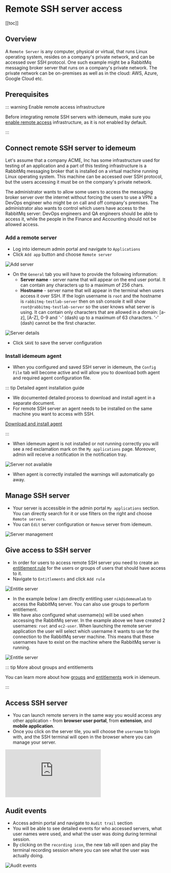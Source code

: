# Remote SSH server access

[[toc]]

## Overview

A `Remote Server` is any computer, physical or virtual, that runs Linux operating system, resides on a company's private network, and can be accessed over SSH protocol. One such example might be a RabbitMq messaging broker server that runs on a company's private network. The private network can be on-premises as well as in the cloud: AWS, Azure, Google Cloud etc.

## Prerequisites

::: warning Enable remote access infrastructure

Before integrating remote SSH servers with idemeum, make sure you [enable remote access](../remote-access/enable-remote-access.html) infrastructure, as it is not enabled by default.

:::

## Connect remote SSH server to idemeum

Let's assume that a company ACME, Inc has some infrastructure used for testing of an application and a part of this testing infrastructure is a RabbitMq messaging broker that is installed on a virtual machine running Linux operating system. This machine can be accessed over SSH protocol, but the users accessing it must be on the company's private network.

The administrator wants to allow some users to access the messaging broker server over the internet without forcing the users to use a VPN: a DevOps engineer who might be on call and off company's premises. The administrator also wants to control which users have access to the RabbitMq server: DevOps engineers and QA engineers should be able to access it, while the people in the Finance and Accounting should not be allowed access.

### Add a remote server

* Log into idemeum admin portal and navigate to `Applications`
* Click `Add app` button and choose `Remote server`

![Add server](../remote-access/images/add-server.png)

* On the `General` tab you will have to provide the following information:
	* **Server name** - server name that will appear on the end user portal. It can contain any characters up to a maximum of 256 chars.
	* **Hostname** - server name that will appear in the terminal when users access it over SSH. If the login username is `root` and the hostname is `rabbitmq-testlab-server` then on ssh console it will show `root@rabbitmq-testlab-server` so the user knows what server is using. It can contain only characters that are allowed in a domain: [a-z], [A-Z], 0-9 and '-' (dash) up to a maximum of 63 characters.  '-' (dash) cannot be the first character.

![Server details](../remote-access/images/server-details.png)

* Click `SAVE` to save the server configuration

### Install idemeum agent

* When you configured and saved SSH server in idemeum, the `Config File` tab will become active and will allow you to download both agent and required agent configuration file.

::: tip Detailed agent installation guide

* We documented detailed process to download and install agent in a separate document. 
* For remote SSH server an agent needs to be installed on the same machine you want to access with SSH.

[Download and install agent](../remote-access/install-agent.html)

:::

* When idemeum agent is not installed or not running correctly you will see a red exclamation mark on the `My applications` page. Moreover, admin will receive a notification in the notification tray.

![Server not available](../remote-access/images/exclamation-server.png)

* When agent is correctly installed the warnings will automatically go away.

## Manage SSH server

* Your server is accessible in the admin portal `My applications` section. You can directly search for it or use filters on the right and choose `Remote servers`.
* You can `Edit` server configuration or `Remove` server from idemeum. 

![Server management](../remote-access/images/server-management.png)

## Give access to SSH server

* In order for users to access remote SSH server you need to create an [entitlement rule](../application-entitlements.html) for the users or groups of users that should have access to it.
* Navigate to `Entitlements` and click `Add rule`

![Entitle server](../remote-access/images/entitle-server.png)

* In the example below I am directly entitling user `nik@idemeumlab` to access the RabbitMq server. You can also use groups to perform entitlement. 
* We have also configured what username(s) will be used when accessing the RabbitMq server. In the example above we have created 2 usernames: `root` and `ec2-user`. When launching the remote server application the user will select which username it wants to use for the connection to the RabbitMq server machine. This means that these usernames have to exist on the machine where the RabbitMq server is running.

![Entitle server](../remote-access/images/entitlement-configuration.png)

::: tip More about groups and entitlements

You can learn more about how [groups](../group-management.html) and [entitlements](../application-entitlements.html) work in idemeum. 

:::

## Access SSH server
* You can launch remote servers in the same way you would access any other application - from **browser user portal**, from **extension**, and **mobile application**. 
* Once you click on the server tile, you will choose the `username` to login with, and the SSH terminal will open in the browser where you can manage your server. 

<div class='embed-container'><iframe src='https://www.youtube.com/embed/NP-bg_xBzDo' frameborder='0' allowfullscreen></iframe></div>


## Audit events

* Access admin portal and navigate to `Audit trail` section
* You will be able to see detailed events for who accessed servers, what user names were used, and what the user was doing during terminal session.
* By clicking on the `recording icon`, the new tab will open and play the terminal recording session where you can see what the user was actually doing. 

![Audit events](../remote-access/images/server-audit.png)